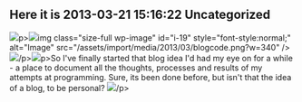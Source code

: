 Here it is
2013-03-21 15:16:22
Uncategorized
---

![](/assets/import/media/2013/03/blogcode.png?w=340)p>![](/assets/import/media/2013/03/blogcode.png?w=340)img class="size-full wp-image" id="i-19" style="font-style:normal;" alt="Image" src="/assets/import/media/2013/03/blogcode.png?w=340" />![](/assets/import/media/2013/03/blogcode.png?w=340)/p>![](/assets/import/media/2013/03/blogcode.png?w=340)p>So I've finally started that blog idea I'd had my eye on for a while - a place to document all the thoughts, processes and results of my attempts at programming. Sure, its been done before, but isn't that the idea of a blog, to be personal? ![](/assets/import/media/2013/03/blogcode.png?w=340)/p>
